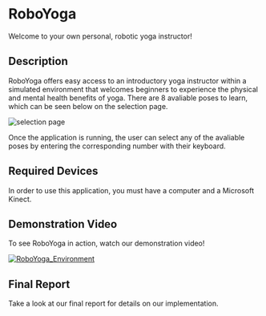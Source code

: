 # RoboYoga
Welcome to your own personal, robotic yoga instructor! 

## Description
RoboYoga offers easy access to an introductory yoga instructor within a simulated environment that welcomes beginners to experience the physical and mental health benefits of yoga. There are 8 avaliable poses to learn, which can be seen below on the selection page.

![selection page](https://github.com/dea-dressel/RoboYoga/assets/64561136/6e0b88e1-af83-4913-9b00-ad447164ae1a)

Once the application is running, the user can select any of the avaliable poses by entering the corresponding number with their keyboard. 

## Required Devices
In order to use this application, you must have a computer and a Microsoft Kinect.

## Demonstration Video
To see RoboYoga in action, watch our demonstration video!

[![RoboYoga_Environment](https://github.com/dea-dressel/RoboYoga/assets/64561136/a4915bfa-4b6f-4915-a97a-769a49d5f031)](https://www.youtube.com/watch?v=jwW1PvoQIew "RoboYoga")

## Final Report
Take a look at our final report for details on our implementation.



